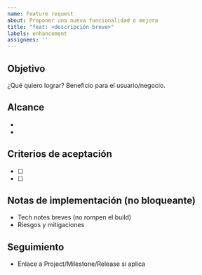 ```yaml
---
name: Feature request
about: Proponer una nueva funcionalidad o mejora
title: "feat: <descripción breve>"
labels: enhancement
assignees: ''
---
```


## Objetivo
¿Qué quiero lograr? Beneficio para el usuario/negocio.

## Alcance
- 
- 

## Criterios de aceptación
- [ ] 
- [ ] 

## Notas de implementación (no bloqueante)
- Tech notes breves (no rompen el build)
- Riesgos y mitigaciones

## Seguimiento
- Enlace a Project/Milestone/Release si aplica


